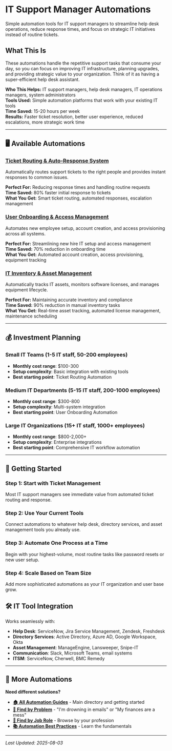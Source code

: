 # IT Support Manager Automations

Simple automation tools for IT support managers to streamline help desk operations, reduce response times, and focus on strategic IT initiatives instead of routine tickets.

## What This Is

These automations handle the repetitive support tasks that consume your day, so you can focus on improving IT infrastructure, planning upgrades, and providing strategic value to your organization. Think of it as having a super-efficient help desk assistant.

**Who This Helps:** IT support managers, help desk managers, IT operations managers, system administrators  
**Tools Used:** Simple automation platforms that work with your existing IT tools  
**Time Saved:** 15-20 hours per week  
**Results:** Faster ticket resolution, better user experience, reduced escalations, more strategic work time  

---

## 🖥️ Available Automations

### [Ticket Routing & Auto-Response System](Ticket%20Routing%20and%20Auto-Response%20System.md)
Automatically routes support tickets to the right people and provides instant responses to common issues.

**Perfect For:** Reducing response times and handling routine requests  
**Time Saved:** 80% faster initial response to tickets  
**What You Get:** Smart ticket routing, automated responses, escalation management

### [User Onboarding & Access Management](User%20Onboarding%20and%20Access%20Management.md)
Automates new employee setup, account creation, and access provisioning across all systems.

**Perfect For:** Streamlining new hire IT setup and access management  
**Time Saved:** 70% reduction in onboarding time  
**What You Get:** Automated account creation, access provisioning, equipment tracking

### [IT Inventory & Asset Management](IT%20Inventory%20and%20Asset%20Management.md)
Automatically tracks IT assets, monitors software licenses, and manages equipment lifecycle.

**Perfect For:** Maintaining accurate inventory and compliance  
**Time Saved:** 90% reduction in manual inventory tasks  
**What You Get:** Real-time asset tracking, automated license management, maintenance scheduling

---

## 💰 Investment Planning

### Small IT Teams (1-5 IT staff, 50-200 employees)
- **Monthly cost range**: $100-300
- **Setup complexity**: Basic integration with existing tools
- **Best starting point**: Ticket Routing Automation

### Medium IT Departments (5-15 IT staff, 200-1000 employees)  
- **Monthly cost range**: $300-800
- **Setup complexity**: Multi-system integration
- **Best starting point**: User Onboarding Automation

### Large IT Organizations (15+ IT staff, 1000+ employees)
- **Monthly cost range**: $800-2,000+
- **Setup complexity**: Enterprise integrations
- **Best starting point**: Comprehensive IT workflow automation

---

## 🚀 Getting Started

### Step 1: Start with Ticket Management
Most IT support managers see immediate value from automated ticket routing and response.

### Step 2: Use Your Current Tools
Connect automations to whatever help desk, directory services, and asset management tools you already use.

### Step 3: Automate One Process at a Time
Begin with your highest-volume, most routine tasks like password resets or new user setup.

### Step 4: Scale Based on Team Size
Add more sophisticated automations as your IT organization and user base grow.

## 🛠️ IT Tool Integration

Works seamlessly with:
- **Help Desk**: ServiceNow, Jira Service Management, Zendesk, Freshdesk
- **Directory Services**: Active Directory, Azure AD, Google Workspace, Okta
- **Asset Management**: ManageEngine, Lansweeper, Snipe-IT
- **Communication**: Slack, Microsoft Teams, email systems
- **ITSM**: ServiceNow, Cherwell, BMC Remedy

---

## 🔗 More Automations

**Need different solutions?**
- **[🏠 All Automation Guides](../AI%20Automations%20Guide.md)** - Main directory and getting started
- **[🎯 Find by Problem](../Automation%20Workflows%20by%20Problem.md)** - "I'm drowning in emails" or "My finances are a mess"
- **[👔 Find by Job Role](../Automation%20Workflows%20by%20Job%20Role.md)** - Browse by your profession
- **[📚 Automation Best Practices](../Automation%20Best%20Practices.md)** - Learn the fundamentals

---

*Last Updated: 2025-08-03*